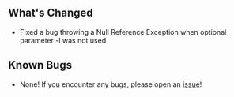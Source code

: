 ## What's Changed
* Fixed a bug throwing a Null Reference Exception when optional parameter -l was not used

## Known Bugs
* None! If you encounter any bugs, please open an [issue](https://github.com/johnkiddjr/PlexMatch-File-Generator/issues/new)!